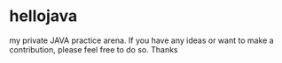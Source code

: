 # hellojava
my private JAVA practice arena.
If you have any ideas or want to make a contribution, please feel free to do so. 
Thanks 
